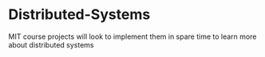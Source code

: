 # Distributed-Systems

MIT course projects will look to implement them in spare time to learn more about distributed systems
